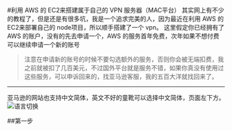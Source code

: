 #利用 AWS 的 EC2来搭建属于自己的 VPN 服务器（MAC平台）
其实网上有不少的教程了，但是还是有很多坑，我是一个追求完美的人，因为最近在利用 AWS 的 EC2来部署自己的 node项目，所以顺手搭建了一个 vpn。
这里假定你已经拥有了 AWS 的账户，没有的先去申请一个，AWS 的服务首年免费，次年如果不想付费可以继续申请一个新的账号
>注意在申请新的账号的时候不要勾选额外的服务，否则你会被无端扣费，我之前就被扣了几百美元，不过国外平台就是服务不错，如果你真没有使用过这些服务，可以申诉回来的，找亚马逊客服，我的五百大洋就找回来了。

-------
亚马逊的网站也支持中文简体，英文不好的童靴可以选择中文简体，页面左下方。
![语言切换](https://thumbnail0.baidupcs.com/thumbnail/91e8bec5addba1c8ab4c450e919c288b?fid=3072304475-250528-796673921897664&time=1513213200&rt=sh&sign=FDTAER-DCb740ccc5511e5e8fedcff06b081203-Kf2E%2BtFfDZqIpYTXQAZqOF7AEJI%3D&expires=8h&chkv=0&chkbd=0&chkpc=&dp-logid=8057320134605788635&dp-callid=0&size=c710_u400&quality=100&vuk=-&ft=video)

##第一步